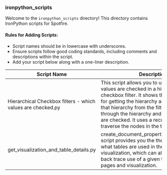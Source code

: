 
### ironpython_scripts

Welcome to the `ironpython_scripts` directory! This directory contains IronPython scripts for Spotfire.

#### Rules for Adding Scripts:
- Script names should be in lowercase with underscores.
- Ensure scripts follow good coding standards, including comments and descriptions within the script.
- Add your script below along with a one-liner description.

| Script Name         | Description                                       | Links for Dashboard/Artifact                |
|---------------------|---------------------------------------------------|---------------------------------------------|
| Hierarchical Checkbox filters - which values are checked.py |This script allows you to understand which values are checked in a hierarchical checkbox filter. It shows the general method for getting the hierarchy and the nodes of that hierarchy from the filter; navigate through the hierarchy and detect if nodes are checked. It uses a recursive function to traverse the nodes in the tree.            |  |
|get_visualization_and_table_details.py|create_document_properties_ironpythonThis script provides you the the details about what tables are used in the given page and visualization, which can also be used to back trace use of a given table in different pages and visualization.|https://bahwancybertek.sharepoint.com/:f:/s/BCTTIBCO/EvHJCu7bfA5MhXJ-gQZV0TgBCMQ9FK6cshUWYcpeuOYfdw?e=cdSZHn|

